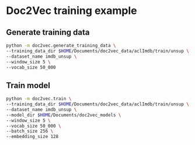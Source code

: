 # Doc2Vec training example

## Generate training data

```bash
python -m doc2vec.generate_training_data \
--training_data_dir $HOME/Documents/doc2vec_data/aclImdb/train/unsup \
--dataset_name imdb_unsup \
--window_size 5 \
--vocab_size 50_000
```

## Train model

```bash
python -m doc2vec.train \
--training_data_dir $HOME/Documents/doc2vec_data/aclImdb/train/unsup \
--dataset_name imdb_unsup \
--model_dir $HOME/Documents/doc2vec_models \
--window_size 5 \
--vocab_size 50_000 \
--batch_size 256 \
--embedding_size 128
```

